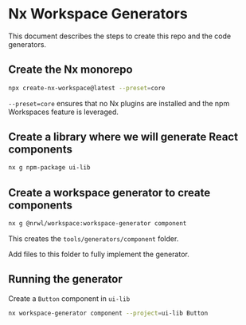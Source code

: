 # Nx Workspace Generators

This document describes the steps to create this repo and the code generators.

## Create the Nx monorepo

```sh
npx create-nx-workspace@latest --preset=core
```

`--preset=core` ensures that no Nx plugins are installed and the npm Workspaces
feature is leveraged.

## Create a library where we will generate React components

```sh
nx g npm-package ui-lib
```

## Create a workspace generator to create components

```sh
nx g @nrwl/workspace:workspace-generator component
```

This creates the `tools/generators/component` folder.

Add files to this folder to fully implement the generator.

## Running the generator

Create a `Button` component in `ui-lib`

```sh
nx workspace-generator component --project=ui-lib Button
```
